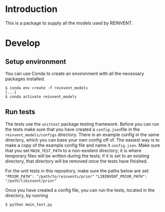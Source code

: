 # Introduction
This is a package to supply all the models used by REINVENT.

# Develop
## Setup environment
You can use Conda to create an environment with all the necessary packages installed.

```
$ conda env create -f reinvent_models
[...]
$ conda activate reinvent_models
```

## Run tests
The tests use the `unittest` package testing framework. Before you can run the tests make sure that you have created a
`config.json`file in the `reinvent_models/configs` directory. There is an example config in the same directory, which 
you can base your own config off of. The easiest way is to make a copy of the example config file and name it `config.json`.
Make sure that you set `MAIN_TEST_PATH` to a non-existent directory; it is where temporary files will be written during the tests; 
if it is set to an existing directory, that directory will be removed once the tests have finished.

For the unit tests in this repository, make sure the paths below are set:
 `"PRIOR_PATH": "/path/to/reinvents/prior"`
 `"LIBINVENT_PRIOR_PATH": "/path/libinvent/prior"`

Once you have created a config file, you can run the tests, located in the directory, by running

```
$ python main_test.py
```
